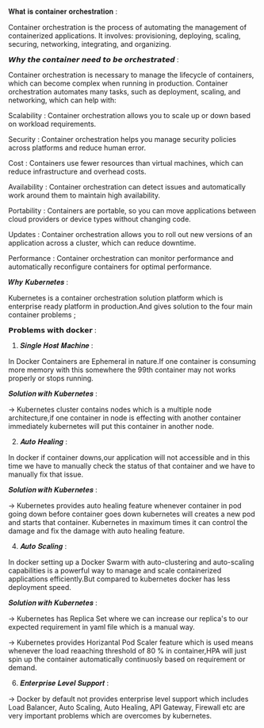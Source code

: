 𝐖𝐡𝐚𝐭 𝐢𝐬 𝐜𝐨𝐧𝐭𝐚𝐢𝐧𝐞𝐫 𝐨𝐫𝐜𝐡𝐞𝐬𝐭𝐫𝐚𝐭𝐢𝐨𝐧 :

Container orchestration is the process of automating the management of containerized applications. It involves: 
provisioning, deploying, scaling, securing, networking, integrating, and organizing.

𝙒𝙝𝙮 𝙩𝙝𝙚 𝙘𝙤𝙣𝙩𝙖𝙞𝙣𝙚𝙧 𝙣𝙚𝙚𝙙 𝙩𝙤 𝙗𝙚 𝙤𝙧𝙘𝙝𝙚𝙨𝙩𝙧𝙖𝙩𝙚𝙙 :

Container orchestration is necessary to manage the lifecycle of containers, which can become complex when running in production. Container orchestration automates many tasks, such as deployment, scaling, and networking, which can help with: 

Scalability :
Container orchestration allows you to scale up or down based on workload requirements. 


Security :
Container orchestration helps you manage security policies across platforms and reduce human error. 


Cost :
Containers use fewer resources than virtual machines, which can reduce infrastructure and overhead costs. 


Availability :
Container orchestration can detect issues and automatically work around them to maintain high availability. 


Portability :
Containers are portable, so you can move applications between cloud providers or device types without changing code. 


Updates :
Container orchestration allows you to roll out new versions of an application across a cluster, which can reduce downtime. 


Performance :
Container orchestration can monitor performance and automatically reconfigure containers for optimal performance.


𝑾𝒉𝒚 𝑲𝒖𝒃𝒆𝒓𝒏𝒆𝒕𝒆𝒔 : 

Kubernetes is a container orchestration solution platform which is enterprise ready platform in production.And gives solution to the four main container problems ;


𝗣𝗿𝗼𝗯𝗹𝗲𝗺𝘀 𝘄𝗶𝘁𝗵 𝗱𝗼𝗰𝗸𝗲𝗿 : 

1. 𝑺𝒊𝒏𝒈𝒍𝒆 𝑯𝒐𝒔𝒕 𝑴𝒂𝒄𝒉𝒊𝒏𝒆 :

In Docker Containers are Ephemeral in nature.If one container is consuming more memory with this somewhere the 99th container may not works properly or stops running.

𝑺𝒐𝒍𝒖𝒕𝒊𝒐𝒏 𝒘𝒊𝒕𝒉 𝑲𝒖𝒃𝒆𝒓𝒏𝒆𝒕𝒆𝒔 :

-> Kubernetes cluster contains nodes which is a multiple node architecture,if one container in node is effecting with another container immediately kubernetes will put this container in another node.   


2. 𝑨𝒖𝒕𝒐 𝑯𝒆𝒂𝒍𝒊𝒏𝒈 :

In docker if container downs,our application will not accessible and in this time we have to manually check the status of that container and we have to manually fix that issue.

𝑺𝒐𝒍𝒖𝒕𝒊𝒐𝒏 𝒘𝒊𝒕𝒉 𝑲𝒖𝒃𝒆𝒓𝒏𝒆𝒕𝒆𝒔 : 

-> Kubernetes provides auto healing feature whenever container in pod going down before container goes down kubernetes will creates a new pod and starts that container. Kubernetes in maximum times it can control the damage and fix the damage with auto healing feature. 

4. 𝑨𝒖𝒕𝒐 𝑺𝒄𝒂𝒍𝒊𝒏𝒈 :

In docker setting up a Docker Swarm with auto-clustering and auto-scaling capabilities is a powerful way to manage and scale containerized applications efficiently.But compared to kubernetes docker has less deployment speed.

𝑺𝒐𝒍𝒖𝒕𝒊𝒐𝒏 𝒘𝒊𝒕𝒉 𝑲𝒖𝒃𝒆𝒓𝒏𝒆𝒕𝒆𝒔 :

-> Kubernetes has Replica Set where we can increase our replica's to our expected requirement in yaml file which is a manual way.

-> Kubernetes provides Horizantal Pod Scaler feature which is used means whenever the load reaaching threshold of 80 % in container,HPA will just spin up the container automatically continuosly based on requirement or demand.

6. 𝑬𝒏𝒕𝒆𝒓𝒑𝒓𝒊𝒔𝒆 𝑳𝒆𝒗𝒆𝒍 𝑺𝒖𝒑𝒑𝒐𝒓𝒕 :

-> Docker by default not provides enterprise level support which includes Load Balancer, Auto Scaling, Auto Healing, API Gateway, Firewall etc are very important problems which are overcomes by kubernetes.
